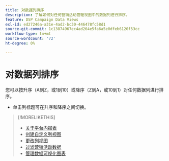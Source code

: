 ```yaml
---
title: 对数据列排序
description: 了解如何对任何营销活动管理视图中的数据列进行排序。
feature: DSP Campaign Data Views
exl-id: ed27246a-a31e-4ad2-bc30-446478fc58d1
source-git-commit: 1c13874967ec4ad264e5fa6a5e0dfeb6120f53cc
workflow-type: tm+mt
source-wordcount: '72'
ht-degree: 0%

---
```


# 对数据列排序

您可以按升序（A到Z，或1到10）或降序（Z到A，或10到1）对任何数据列进行排序。

* 单击列标题可在升序和降序之间切换。

>[!MORELIKETHIS]
>
>* [关于平台内报表](campaign-reports-about.md)
>* [创建自定义列视图](column-view-create.md)
>* [更改列视图](column-view-change.md)
>* [过滤营销活动数据](campaign-data-filter.md)
>* [管理数据可视化图表](campaign-data-visualization-manage.md)

